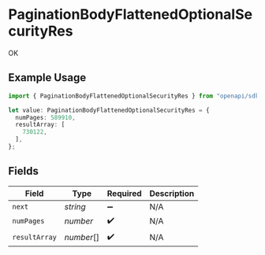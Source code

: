 # PaginationBodyFlattenedOptionalSecurityRes

OK

## Example Usage

```typescript
import { PaginationBodyFlattenedOptionalSecurityRes } from "openapi/sdk/models/operations";

let value: PaginationBodyFlattenedOptionalSecurityRes = {
  numPages: 589910,
  resultArray: [
    730122,
  ],
};
```

## Fields

| Field              | Type               | Required           | Description        |
| ------------------ | ------------------ | ------------------ | ------------------ |
| `next`             | *string*           | :heavy_minus_sign: | N/A                |
| `numPages`         | *number*           | :heavy_check_mark: | N/A                |
| `resultArray`      | *number*[]         | :heavy_check_mark: | N/A                |
